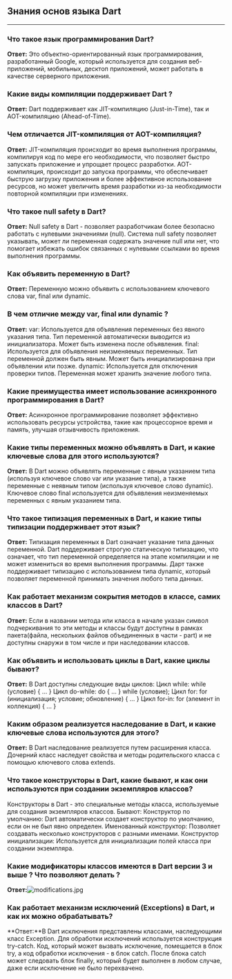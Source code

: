 ## Знания основ языка Dart
---

### Что такое язык программирования Dart?
**Ответ:** Это объектно-ориентированный язык программирования, разработанный Google, который используется для создания веб-приложений, мобильных, десктоп приложений, может работать в качестве серверного приложения.

### Какие виды компиляции поддерживает Dart ?
**Ответ:** Dart поддерживает как JIT-компиляцию (Just-in-Time), так и AOT-компиляцию (Ahead-of-Time).

### Чем отличается JIT-компиляция от AOT-компиляция?
**Ответ:** JIT-компиляция происходит во время выполнения программы, компилируя код по мере его необходимости, что позволяет быстро запускать приложение и упрощает процесс разработки. 
AOT-компиляция, происходит до запуска программы, что обеспечивает быструю загрузку приложения и более эффективное использование ресурсов, но может увеличить время разработки из-за необходимости повторной компиляции при изменениях.

### Что такое null safety в Dart?
**Ответ:** Null safety в Dart - позволяет разработчикам более безопасно работать с нулевыми значениями (null). Система null safety позволяет указывать, может ли переменная содержать значение null или нет, что помогает избежать ошибок связанных с нулевыми ссылками во время выполнения программы. 

### Как объявить переменную в Dart?
**Ответ:** Переменную можно объявить с использованием ключевого слова var, final или dynamic.

### В чем отличие между var, final или dynamic ? 
**Ответ:** 
var:
    Используется для объявления переменных без явного указания типа.
    Тип переменной автоматически выводится из инициализатора.
    Может быть изменена после объявления.
final:
    Используется для объявления неизменяемых переменных.
    Тип переменной должен быть явным.
    Может быть инициализирована при объявлении или позже.
dynamic:
    Используется для отключения проверки типов.
    Переменная может хранить значение любого типа.


### Какие преимущества имеет использование асинхронного программирования в Dart?
**Ответ:** Асинхронное программирование позволяет эффективно использовать ресурсы устройства, такие как процессорное время и память, улучшая отзывчивость приложения.


### Какие типы переменных можно объявлять в Dart, и какие ключевые слова для этого используются?
**Ответ:** В Dart можно объявлять переменные с явным указанием типа (используя ключевое слово var или указание типа), а также переменные с неявным типом (используя ключевое слово dynamic). Ключевое слово final используется для объявления неизменяемых переменных с явным указанием типа.

### Что такое типизация переменных в Dart, и какие типы типизации поддерживает этот язык?
**Ответ:** Типизация переменных в Dart означает указание типа данных переменной. Dart поддерживает строгую статическую типизацию, что означает, что тип переменной определяется на этапе компиляции и не может измениться во время выполнения программы. Дарт также поддерживает типизацию с использованием типа dynamic, который позволяет переменной принимать значения любого типа данных.

### Как работает механизм сокрытия методов в классе, самих классов в Dart?
**Ответ:** Если в названии метода или класса в начале указан символ подчеркивания то эти методы и классы будут доступны в рамках пакета(файла, нескольких файлов объединенных в части - part) и не доступны снаружи в том числе и при наследовании классов.

### Как объявить и использовать циклы в Dart, какие циклы бывают?
**Ответ:** В Dart доступны следующие виды циклов:
Цикл while: while (условие) { ... }
Цикл do-while: do { ... } while (условие);
Цикл for: for (инициализация; условие; обновление) { ... }
Цикл for-in: for (элемент in коллекция) { ... }


### Каким образом реализуется наследование в Dart, и какие ключевые слова используются для этого?
**Ответ:** В Dart наследование реализуется путем расширения класса. Дочерний класс наследует свойства и методы родительского класса с помощью ключевого слова extends.

### Что такое конструкторы в Dart, какие бывают, и как они используются при создании экземпляров классов?
Конструкторы в Dart - это специальные методы класса, используемые для создания экземпляров классов. Бывают:
Конструктор по умолчанию: Dart автоматически создает конструктор по умолчанию, если он не был явно определен.
Именованный конструктор: Позволяет создавать несколько конструкторов с разными именами.
Конструктор инициализации: Используется для инициализации полей класса при создании экземпляра.

### Какие модификаторы классов имеются в Dart версии 3 и выше ? Что позволяют делать ?
**Ответ:**![modifications.jpg](modificators.jpg)

### Как работает механизм исключений (Exceptions) в Dart, и как их можно обрабатывать?
**Ответ:**В Dart исключения представлены классами, наследующими класс Exception. Для обработки исключений используется конструкция try-catch. Код, который может вызвать исключение, помещается в блок try, а код обработки исключения - в блок catch. После блока catch может следовать блок finally, который будет выполнен в любом случае, даже если исключение не было перехвачено.

